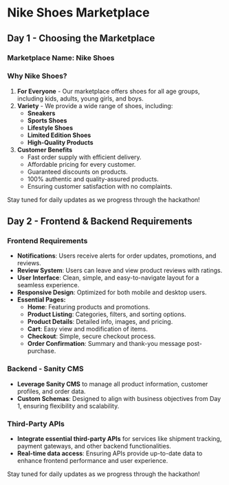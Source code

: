 # Nike Shoes Marketplace

## Day 1 - Choosing the Marketplace

### Marketplace Name: **Nike Shoes**

### Why Nike Shoes?
1. **For Everyone** - Our marketplace offers shoes for all age groups, including kids, adults, young girls, and boys.
2. **Variety** - We provide a wide range of shoes, including:
   - **Sneakers**
   - **Sports Shoes**
   - **Lifestyle Shoes**
   - **Limited Edition Shoes**
   - **High-Quality Products**
3. **Customer Benefits**
   - Fast order supply with efficient delivery.
   - Affordable pricing for every customer.
   - Guaranteed discounts on products.
   - 100% authentic and quality-assured products.
   - Ensuring customer satisfaction with no complaints.

Stay tuned for daily updates as we progress through the hackathon!

## Day 2 - Frontend & Backend Requirements

### Frontend Requirements
- **Notifications**: Users receive alerts for order updates, promotions, and reviews.
- **Review System**: Users can leave and view product reviews with ratings.
- **User Interface**: Clean, simple, and easy-to-navigate layout for a seamless experience.
- **Responsive Design**: Optimized for both mobile and desktop users.
- **Essential Pages:**
  - **Home**: Featuring products and promotions.
  - **Product Listing**: Categories, filters, and sorting options.
  - **Product Details**: Detailed info, images, and pricing.
  - **Cart**: Easy view and modification of items.
  - **Checkout**: Simple, secure checkout process.
  - **Order Confirmation**: Summary and thank-you message post-purchase.

### Backend - Sanity CMS
- **Leverage Sanity CMS** to manage all product information, customer profiles, and order data.
- **Custom Schemas**: Designed to align with business objectives from Day 1, ensuring flexibility and scalability.

### Third-Party APIs
- **Integrate essential third-party APIs** for services like shipment tracking, payment gateways, and other backend functionalities.
- **Real-time data access**: Ensuring APIs provide up-to-date data to enhance frontend performance and user experience.

Stay tuned for daily updates as we progress through the hackathon!
